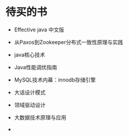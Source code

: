 # 待买的书


* Effective java 中文版
* 从Paxos到Zookeeper分布式一致性原理与实践
* java核心技术
* Java性能调优指南
* MySQL技术内幕：innodb存储引擎
* 大话设计模式
* 领域驱动设计

* 大数据技术原理与应用
* 